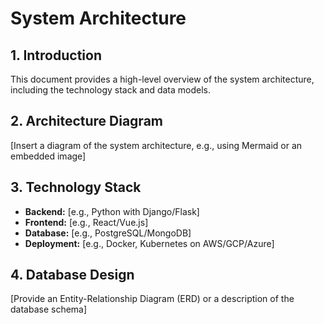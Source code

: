 # System Architecture

## 1. Introduction

This document provides a high-level overview of the system architecture, including the technology stack and data models.

## 2. Architecture Diagram

[Insert a diagram of the system architecture, e.g., using Mermaid or an embedded image]

## 3. Technology Stack

*   **Backend:** [e.g., Python with Django/Flask]
*   **Frontend:** [e.g., React/Vue.js]
*   **Database:** [e.g., PostgreSQL/MongoDB]
*   **Deployment:** [e.g., Docker, Kubernetes on AWS/GCP/Azure]

## 4. Database Design

[Provide an Entity-Relationship Diagram (ERD) or a description of the database schema]
